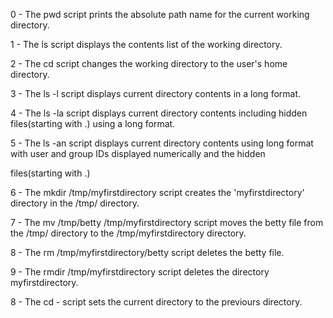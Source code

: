 0 - The pwd script prints the absolute path name for the current working directory.                                                     

1 - The ls script displays the contents list of the working directory.                                                                  

2 - The cd script changes the working directory to the user's home directory.                                                           

3 - The ls -l script displays current directory contents in a long format.                                                              

4 - The ls -la script displays current directory contents including hidden files(starting with .) using a long format.                  

5 - The ls -an script displays current directory contents using long format with user and group IDs displayed numerically and the hidden

 files(starting with .)                                                                                                                 

6 - The mkdir /tmp/myfirstdirectory script creates the 'myfirstdirectory' directory in the /tmp/ directory.                             

7 - The mv /tmp/betty /tmp/myfirstdirectory script moves the betty file from the /tmp/ directory to the /tmp/myfirstdirectory directory.

8 - The rm /tmp/myfirstdirectory/betty script deletes the betty file.                                                                   

9 - The rmdir /tmp/myfirstdirectory script deletes the directory myfirstdirectory.

8 - The cd - script sets the current directory to the previours directory.
